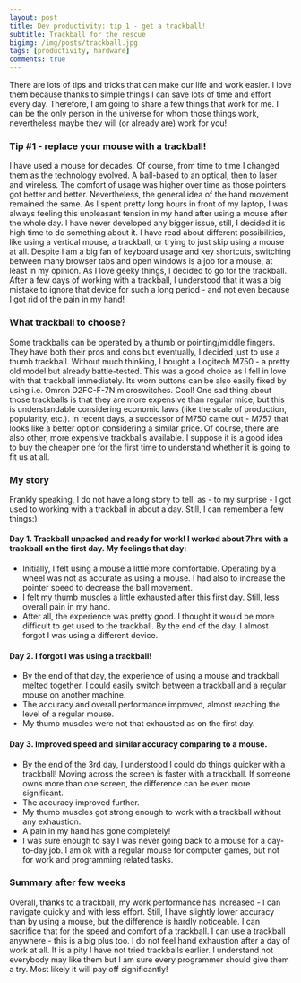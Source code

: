 ```yaml
---
layout: post
title: Dev productivity: tip 1 - get a trackball!
subtitle: Trackball for the rescue
bigimg: /img/posts/trackball.jpg
tags: [productivity, hardware]
comments: true
---
```


There are lots of tips and tricks that can make our life and work easier. I love them because thanks to simple things
I can save lots of time and effort every day. Therefore, I am going to share a few things that work for me. I can be the only person in the universe for whom those things work, nevertheless maybe they will (or already are) work for you!

### Tip #1 - replace your mouse with a trackball!
I have used a mouse for decades. Of course, from time to time I changed them as the technology evolved. A ball-based to an optical, then to laser and wireless. The comfort of usage was higher over time
as those pointers got better and better. Nevertheless, the general idea of the hand movement remained the same. As I spent pretty long hours in front of my laptop,
I was always feeling this unpleasant tension in my hand after using a mouse after the whole day. I have never developed any bigger issue, still, I decided it is high time to do something about it.
I have read about different possibilities, like using a vertical mouse, a trackball, or trying to just skip using a mouse at all. Despite I am a big fan of keyboard usage and key shortcuts,
switching between many browser tabs and open windows is a job for a mouse, at least in my opinion. As I love geeky things, I decided to go for the trackball. After a few days of working with a trackball,
I understood that it was a big mistake to ignore that device for such a long period - and not even because I got rid of the pain in my hand!

### What trackball to choose?
Some trackballs can be operated by a thumb or pointing/middle fingers. They have both their pros and cons but eventually, I decided just to use a thumb trackball.
Without much thinking, I bought a Logitech M750 - a pretty old model but already battle-tested. This was a good choice as I fell in love with that trackball immediately. Its worn buttons can be also easily fixed by using i.e. Omron D2FC-F-7N microswitches. Cool!
One sad thing about those trackballs is that they are more expensive than regular mice, but this is understandable considering economic laws (like the scale of production, popularity, etc.).
In recent days, a successor of M750 came out - M757 that looks like a better option considering a similar price. Of course, there are also other, more expensive trackballs available. I suppose it is a good idea to buy the cheaper one for the first time to understand whether it is going to fit us at all.

### My story
Frankly speaking, I do not have a long story to tell, as - to my surprise - I got used to working with a trackball in about a day. Still, I can remember a few things:)

#### Day 1. Trackball unpacked and ready for work! I worked about 7hrs with a trackball on the first day. My feelings that day:
- Initially, I felt using a mouse a little more comfortable. Operating by a wheel was not as accurate as using a mouse. I had also to increase the pointer speed to decrease the ball movement.
- I felt my thumb muscles a little exhausted after this first day. Still, less overall pain in my hand.
- After all, the experience was pretty good. I thought it would be more difficult to get used to the trackball. By the end of the day, I almost forgot I was using a different device.

#### Day 2. I forgot I was using a trackball!
- By the end of that day, the experience of using a mouse and trackball melted together. I could easily switch between a trackball and a regular mouse on another machine.
- The accuracy and overall performance improved, almost reaching the level of a regular mouse.
- My thumb muscles were not that exhausted as on the first day.

#### Day 3. Improved speed and similar accuracy comparing to a mouse.
- By the end of the 3rd day, I understood I could do things quicker with a trackball! Moving across the screen is faster with a trackball. If someone owns more than one screen, the difference can be even more significant.
- The accuracy improved further.
- My thumb muscles got strong enough to work with a trackball without any exhaustion.
- A pain in my hand has gone completely!
- I was sure enough to say I was never going back to a mouse for a day-to-day job. I am ok with a regular mouse for computer games, but not for work and programming related tasks.

### Summary after few weeks
Overall, thanks to a trackball, my work performance has increased - I can navigate quickly and with less effort. Still, I have slightly lower accuracy than by using a mouse, but the
difference is hardly noticeable. I can sacrifice that for the speed and comfort of a trackball. I can use a trackball anywhere - this is a big plus too. I do not feel hand exhaustion after a 
day of work at all. It is a pity I have not tried trackballs earlier. I understand not everybody may like them but I am sure every programmer should give them a try. Most likely it will pay off significantly!
